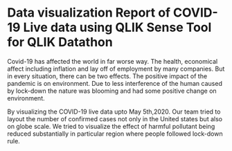 # Data visualization Report of COVID-19 Live data using QLIK Sense Tool for QLIK Datathon
Covid-19 has affected the world in far worse way. The health, economical affect including
inflation and lay off of employment by many companies. But in every situation, there can be
two effects. The positive impact of the pandemic is on environment. Due to less
interference of the human caused by lock-down the nature was blooming and had some
positive change on environment.

By visualizing the COVID-19 live data upto May 5th,2020. Our team tried to layout the
number of confirmed cases not only in the United states but also on globe scale. We tried to
visualize the effect of harmful pollutant being reduced substantially in particular region
where people followed lock-down rule.
